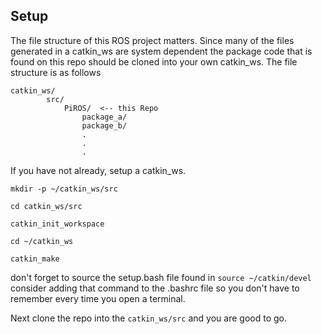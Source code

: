## Setup
The file structure of this ROS project matters. Since many of the files generated in a catkin_ws are system dependent the package code that is found on this repo should be cloned into your own catkin_ws.
The file structure is as follows
```
catkin_ws/
		src/
			PiROS/	<-- this Repo
				package_a/
				package_b/
				.
				.
				.
```

If you have not already, setup a catkin_ws.
```
mkdir -p ~/catkin_ws/src
```
```
cd catkin_ws/src
```
```
catkin_init_workspace
```
```
cd ~/catkin_ws
```
```
catkin_make
```
don't forget to source the setup.bash file found in `source ~/catkin/devel` consider adding that command to the .bashrc file so you don't have to remember every time you open a terminal.

Next clone the repo into the `catkin_ws/src` and you are good to go.